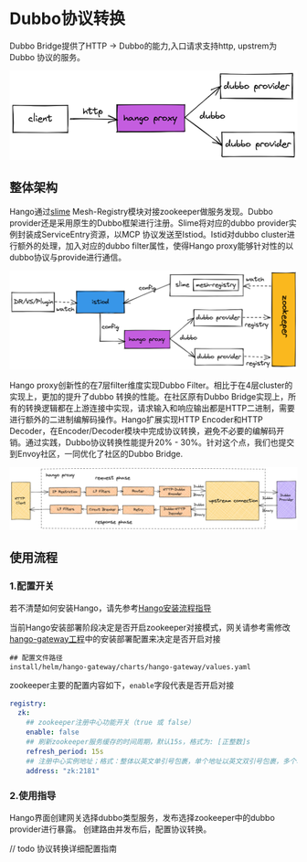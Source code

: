 # Dubbo协议转换

Dubbo Bridge提供了HTTP -> Dubbo的能力,入口请求支持http, upstrem为Dubbo 协议的服务。

![dubbo bridge](img/dubbo-bridge.png)

## 整体架构

Hango通过[slime](https://github.com/slime-io/slime) Mesh-Registry模块对接zookeeper做服务发现。Dubbo provider还是采用原生的Dubbo框架进行注册。Slime将对应的dubbo provider实例封装成ServiceEntry资源，以MCP 协议发送至Istiod。Istid对dubbo cluster进行额外的处理，加入对应的dubbo filter属性，使得Hango proxy能够针对性的以dubbo协议与provide进行通信。

![mesh registry](img/mesh-registry.png)

Hango proxy创新性的在7层filter维度实现Dubbo Filter。相比于在4层cluster的实现上，更加的提升了dubbo 转换的性能。在社区原有Dubbo Bridge实现上，所有的转换逻辑都在上游连接中实现，请求输入和响应输出都是HTTP二进制，需要进行额外的二进制编解码操作。Hango扩展实现HTTP Encoder和HTTP Decoder，在Encoder/Decoder模块中完成协议转换，避免不必要的编解码开销。通过实践，Dubbo协议转换性能提升20% - 30%。针对这个点，我们也提交到Envoy社区，一同优化了社区的Dubbo Bridge.

![hango dubbo](img/hango-dubbo.png)

## 使用流程

### 1.配置开关

若不清楚如何安装Hango，请先参考[Hango安装流程指导](https://github.com/hango-io/hango-gateway/blob/master/install/README.zh_CN.md)

当前Hango安装部署阶段决定是否开启zookeeper对接模式，网关请参考需修改[hango-gateway工程](https://github.com/hango-io/hango-gateway)中的安装部署配置来决定是否开启对接

```shell
## 配置文件路径
install/helm/hango-gateway/charts/hango-gateway/values.yaml
```

zookeeper主要的配置内容如下，`enable`字段代表是否开启对接

```yaml
registry:
  zk:
    ## zookeeper注册中心功能开关（true 或 false）
    enable: false
    ## 刷新zookeeper服务缓存的时间周期，默认15s，格式为: [正整数]s
    refresh_period: 15s
    ## 注册中心实例地址；格式：整体以英文单引号包裹，单个地址以英文双引号包裹，多个地址用英文逗号分隔
    address: "zk:2181"
```

### 2.使用指导

Hango界面创建网关选择dubbo类型服务，发布选择zookeeper中的dubbo provider进行暴露。
创建路由并发布后，配置协议转换。

// todo 协议转换详细配置指南
